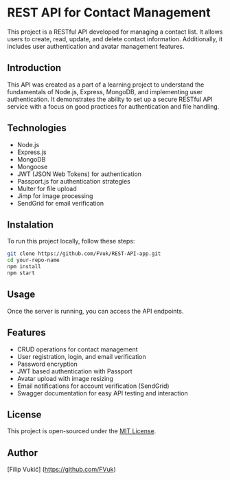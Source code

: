 # REST API for Contact Management

This project is a RESTful API developed for managing a contact list. It allows users to create, read, update, and delete contact information. Additionally, it includes user authentication and avatar management features.

## Introduction

This API was created as a part of a learning project to understand the fundamentals of Node.js, Express, MongoDB, and implementing user authentication. It demonstrates the ability to set up a secure RESTful API service with a focus on good practices for authentication and file handling.

## Technologies

<ul> 
<li>Node.js</li>
<li>Express.js</li>
<li>MongoDB</li>
<li>Mongoose</li>
<li>JWT (JSON Web Tokens) for authentication</li>
<li>Passport.js for authentication strategies</li>
<li>Multer for file upload</li>
<li>Jimp for image processing</li>
<li>SendGrid for email verification</li>
</ul>

## Instalation

To run this project locally, follow these steps:

```bash
git clone https://github.com/FVuk/REST-API-app.git
cd your-repo-name
npm install
npm start
```

## Usage

Once the server is running, you can access the API endpoints.

## Features

<ul>
<li>CRUD operations for contact management</li>
<li>User registration, login, and email verification</li>
<li>Password encryption</li>
<li>JWT based authentication with Passport</li>
<li>Avatar upload with image resizing</li>
<li>Email notifications for account verification (SendGrid)</li>
<li>Swagger documentation for easy API testing and interaction</li>
</ul>

## License

This project is open-sourced under the [MIT License](LICENSE).

## Author

[Filip Vukić] (https://github.com/FVuk)